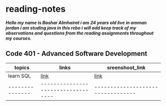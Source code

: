 # reading-notes

***Hello my name is Bashar Almhairat i am 24 years old live in amman jordan
i am studing java in this rebo i will add  keep track of my observations and questions from the reading assignments throughout my courses.***

## Code 401 - Advanced Software Development
| topics        | links                            |sreenshoot_link                  |
| ------------- | ---------------------------------|---------------------------------|
| learn SQL     | [link](learnSQl/learnSQL.md)     |[link](learnSQl/sreenshoots.png) |
|---------------|----------------------------------|---------------------------------|
